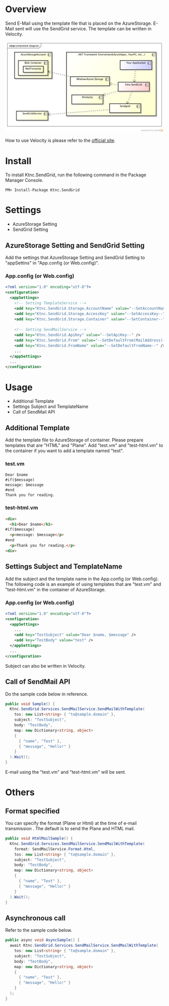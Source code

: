 # Overview
Send E-Mail using the template file that is placed on the AzureStorage. E-Mail sent will use the SendGrid service. The template can be written in Velocity.

![component diagram](https://raw.githubusercontent.com/ktnc/send-grid/develop/doc/ktnc.send-grid.component.png)

How to use Velocity is please refer to the [official site](http://velocity.apache.org/engine/devel/user-guide.html).

# Install
To install Ktnc.SendGrid, run the following command in the Package Manager Console.

```
PM> Install-Package Ktnc.SendGrid
```

# Settings
* AzureStorage Setting
* SendGrid Setting

## AzureStorage Setting and SendGrid Setting
Add the settings that AzureStorage Setting and SendGrid Setting to "appSettins" in "App.config (or Web.config)".

### App.config (or Web.config)
```xml
<?xml version="1.0" encoding="utf-8"?>
<configuration>
  <appSettings>
    <!-- Setting TemplateService -->
    <add key="Ktnc.SendGrid.Storage.AccountName" value="--SetAccountName--" />
    <add key="Ktnc.SendGrid.Storage.AccessKey" value="--SetAccessKey--" />
    <add key="Ktnc.SendGrid.Storage.Container" value="--SetContainer--" />

    <!-- Setting SendMailService -->
    <add key="Ktnc.SendGrid.ApiKey" value="--SetApiKey--" />
    <add key="Ktnc.SendGrid.From" value="--SetDefaultFrom(MailAddress)--" />
    <add key="Ktnc.SendGrid.FromName" value="--SetDefaultFromName--" />
    ...
  </appSettings>
  ...
</configuration>
```

# Usage
* Additional Template
* Settings Subject and TemplateName
* Call of SendMail API

## Additional Template
Add the template file to AzureStorage of container. Please prepare templates that are "HTML" and "Plane".
Add "test.vm" and "test-html.vm" to the container if you want to add a template named "test".

### test.vm
```
Dear $name
#if($message)
message: $message
#end
Thank you for reading.
```

### test-html.vm
```html
<div>
  <h1>Dear $name</h1>
#if($message)
  <p>message: $message</p>
#end
  <p>Thank you for reading.</p>
<div>
```

## Settings Subject and TemplateName
Add the subject and the template name in the App.config (or Web.config).
The following code is an example of using templates that are "test.vm" and "test-html.vm" in the container of AzureStorage.

### App.config (or Web.config)
```xml
<?xml version="1.0" encoding="utf-8"?>
<configuration>
  <appSettings>
    ...
    <add key="TestSubject" value="Dear $name, $message" />
    <add key="TestBody" value="test" />
  </appSettings>
  ...
</configuration>
```

Subject can also be written in Velocity.

## Call of SendMail API
Do the sample code below in reference.

```csharp
public void Sample() {
  Ktnc.SendGrid.Services.SendMailService.SendMailWithTemplate(
    tos: new List<string> { "to@sample.domain" },
    subject: "TestSubject",
    body: "TestBody",
    map: new Dictionary<string, object>
    {
      { "name", "Test" },
      { "message", "Hello!" }
    }
  ).Wait();
}
```

E-mail using the "test.vm" and "test-html.vm" will be sent.

# Others

## Format specified
You can specify the format (Plane or Html) at the time of e-mail transmission . The default is to send the Plane and HTML mail.

```csharp
public void HtmlMailSample() {
  Ktnc.SendGrid.Services.SendMailService.SendMailWithTemplate(
    format: SendMailService.Format.Html,
    tos: new List<string> { "to@sample.domain" },
    subject: "TestSubject",
    body: "TestBody",
    map: new Dictionary<string, object>
    {
      { "name", "Test" },
      { "message", "Hello!" }
    }
  ).Wait();
}
```

## Asynchronous call
Refer to the sample code below.

```csharp
public async void AsyncSample() {
  await Ktnc.SendGrid.Services.SendMailService.SendMailWithTemplate(
    tos: new List<string> { "to@sample.domain" },
    subject: "TestSubject",
    body: "TestBody",
    map: new Dictionary<string, object>
    {
      { "name", "Test" },
      { "message", "Hello!" }
    }
  );
}
```
